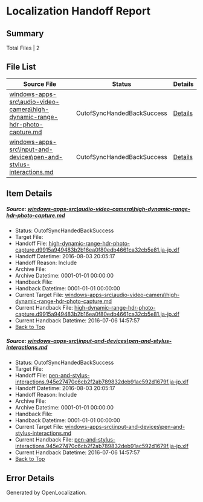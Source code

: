# <a name='report-top'></a> Localization Handoff Report

## Summary
 Total Files | 2

## File List
 Source File | Status | Details 
 ----------- | ------ | ------- 
 [windows-apps-src\audio-video-camera\high-dynamic-range-hdr-photo-capture.md](https://github.com/Microsoft/windows-apps/blob/48a3961a75f341932e20fc71258800d4f803ddc7/windows-apps-src/audio-video-camera/high-dynamic-range-hdr-photo-capture.md) | OutofSyncHandedBackSuccess | [Details](#15971f3287510ca1b6e98313a13bdab435c4995f1630)
 [windows-apps-src\input-and-devices\pen-and-stylus-interactions.md](https://github.com/Microsoft/windows-apps/blob/0c14f6a299859e72e5368c5fb1e88980ed6c8105/windows-apps-src/input-and-devices/pen-and-stylus-interactions.md) | OutofSyncHandedBackSuccess | [Details](#6348adace977f27176b0a0c0280e36e151436b3a4285)

## Item Details
##### <a name='15971f3287510ca1b6e98313a13bdab435c4995f1630'></a> Source: [windows-apps-src\audio-video-camera\high-dynamic-range-hdr-photo-capture.md](https://github.com/Microsoft/windows-apps/blob/48a3961a75f341932e20fc71258800d4f803ddc7/windows-apps-src/audio-video-camera/high-dynamic-range-hdr-photo-capture.md)
* Status: OutofSyncHandedBackSuccess
* Target File: 
* Handoff File: [high-dynamic-range-hdr-photo-capture.d9915a949483b2b16ea0f80edb4661ca32cb5e81.ja-jp.xlf](https://github.com/Microsoft/WDG.handoff/blob/a8b774a834d67d710630d26b23132fafca56ad10/ol-handoff/Microsoft/windows-apps.ja-jp/master/high-dynamic-range-hdr-photo-capture.d9915a949483b2b16ea0f80edb4661ca32cb5e81.ja-jp.xlf)
* Handoff Datetime: 2016-08-03 20:05:17
* Handoff Reason: Include
* Archive File: 
* Archive Datetime: 0001-01-01 00:00:00
* Handback File: 
* Handback Datetime: 0001-01-01 00:00:00
* Current Target File: [windows-apps-src\audio-video-camera\high-dynamic-range-hdr-photo-capture.md](https://github.com/Microsoft/windows-apps.ja-jp/blob/50184089ee68f46cd2f416adf3a3994777b91210/windows-apps-src/audio-video-camera/high-dynamic-range-hdr-photo-capture.md)
* Current Handback File: [high-dynamic-range-hdr-photo-capture.d9915a949483b2b16ea0f80edb4661ca32cb5e81.ja-jp.xlf](https://github.com/Microsoft/WDG.handback/blob/4b30c8e256811740592ee2bde985c1f06955abde/ol-handback/Microsoft/windows-apps.ja-jp/master/high-dynamic-range-hdr-photo-capture.d9915a949483b2b16ea0f80edb4661ca32cb5e81.ja-jp.xlf)
* Current Handback Datetime: 2016-07-06 14:57:57
* [Back to Top](#report-top)

##### <a name='6348adace977f27176b0a0c0280e36e151436b3a4285'></a> Source: [windows-apps-src\input-and-devices\pen-and-stylus-interactions.md](https://github.com/Microsoft/windows-apps/blob/0c14f6a299859e72e5368c5fb1e88980ed6c8105/windows-apps-src/input-and-devices/pen-and-stylus-interactions.md)
* Status: OutofSyncHandedBackSuccess
* Target File: 
* Handoff File: [pen-and-stylus-interactions.945e27470c6cb2f2ab789832deb91ac592d1679f.ja-jp.xlf](https://github.com/Microsoft/WDG.handoff/blob/a8b774a834d67d710630d26b23132fafca56ad10/ol-handoff/Microsoft/windows-apps.ja-jp/master/pen-and-stylus-interactions.945e27470c6cb2f2ab789832deb91ac592d1679f.ja-jp.xlf)
* Handoff Datetime: 2016-08-03 20:05:17
* Handoff Reason: Include
* Archive File: 
* Archive Datetime: 0001-01-01 00:00:00
* Handback File: 
* Handback Datetime: 0001-01-01 00:00:00
* Current Target File: [windows-apps-src\input-and-devices\pen-and-stylus-interactions.md](https://github.com/Microsoft/windows-apps.ja-jp/blob/50184089ee68f46cd2f416adf3a3994777b91210/windows-apps-src/input-and-devices/pen-and-stylus-interactions.md)
* Current Handback File: [pen-and-stylus-interactions.945e27470c6cb2f2ab789832deb91ac592d1679f.ja-jp.xlf](https://github.com/Microsoft/WDG.handback/blob/4b30c8e256811740592ee2bde985c1f06955abde/ol-handback/Microsoft/windows-apps.ja-jp/master/pen-and-stylus-interactions.945e27470c6cb2f2ab789832deb91ac592d1679f.ja-jp.xlf)
* Current Handback Datetime: 2016-07-06 14:57:57
* [Back to Top](#report-top)


## Error Details

Generated by OpenLocalization.

